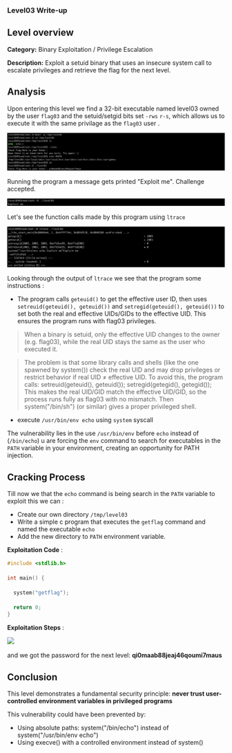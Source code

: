 ### Level03 Write-up

## Level overview
**Category:** Binary Exploitation / Privilege Escalation

**Description:** Exploit a setuid binary that uses an insecure system call to escalate privileges and retrieve the flag for the next level.
## Analysis

Upon entering this level we find a 32-bit executable named level03 owned by the user `flag03` and the setuid/setgid bits set `-rws` `r-s`, which allows us to  execute it with the same privilage as the `flag03` user .

![alt text](/level03/resources/images/image.png)

Running the program a message gets printed "Exploit me". Challenge accepted.

![alt text](/level03/resources/images/image-1.png)

Let's see the function calls made by this program using `ltrace` 

![alt text](/level03/resources/images/image-2.png)

Looking through the output of `ltrace` we see that the program some instructions : 

- The program calls `geteuid()` to get the effective user ID, then uses `setreuid(geteuid(), geteuid())` and `setregid(geteuid(), geteuid())` to set both the real and effective UIDs/GIDs to the effective UID. This ensures the program runs with flag03 privileges.

>When a binary is setuid, only the effective UID changes to the owner (e.g. flag03), while the real UID stays the same as the user who executed it.

>The problem is that some library calls and shells (like the one spawned by system()) check the real UID and may drop privileges or restrict behavior if real UID ≠ effective UID.
>To avoid this, the program calls:
>setreuid(geteuid(), geteuid());
>setregid(getegid(), getegid());
>This makes the real UID/GID match the effective UID/GID, so the process runs fully as flag03 with no mismatch. Then system("/bin/sh") (or similar) gives a proper privileged shell.

- execute `/usr/bin/env echo` using `system` syscall

The vulnerability lies in the use `/usr/bin/env` before `echo` instead of (`/bin/echo`) u are forcing the `env` command to search for executables in the `PATH` variable in your environment, creating an opportunity for PATH injection.


## Cracking Process

Till now we that the `echo` command is being search in the `PATH` variable to exploit this we can :
- Create our own directory `/tmp/level03`
- Write a simple c program that executes the `getflag` command and named the executable `echo`
- Add the new directory to `PATH` environment variable.


**Exploitation Code** :

```c
#include <stdlib.h>

int main() {

  system("getflag"); 

  return 0;
}
````

**Exploitation Steps** :

![](/level03/resources/image.png)

and we got the password for the next level: **qi0maab88jeaj46qoumi7maus**

## Conclusion
This level demonstrates a fundamental security principle: **never trust user-controlled environment variables in privileged programs**

This vulnerability could have been prevented by:
- Using absolute paths: system("/bin/echo") instead of system("/usr/bin/env echo")
- Using execve() with a controlled environment instead of system()

